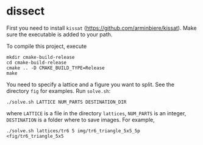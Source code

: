 # dissect

First you need to install `kissat` (https://github.com/arminbiere/kissat). 
Make sure the executable is added to your path.

To compile this project, execute

```shell
mkdir cmake-build-release
cd cmake-build-release
cmake .. -D CMAKE_BUILD_TYPE=Release
make
```

You need to specify a lattice and a figure you want to split.
See the directory `fig` for examples. Run `solve.sh`:

```shell
./solve.sh LATTICE NUM_PARTS DESTINATION_DIR
```
where `LATTICE` is a file in the directory `lattices`, `NUM_PARTS` is an integer, `DESTINATION` is a folder where to save images. For example,

```shell
./solve.sh lattices/tr6 5 img/tr6_triangle_5x5_5p <fig/tr6_triangle_5x5
```